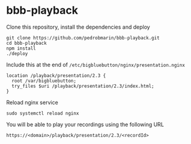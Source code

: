 # bbb-playback

Clone this repository, install the dependencies and deploy
```
git clone https://github.com/pedrobmarin/bbb-playback.git
cd bbb-playback
npm install
./deploy
```

Include this at the end of `/etc/bigbluebutton/nginx/presentation.nginx`
```
location /playback/presentation/2.3 {
  root /var/bigbluebutton;
  try_files $uri /playback/presentation/2.3/index.html;
}
```

Reload nginx service
```
sudo systemctl reload nginx
```

You will be able to play your recordings using the following URL
```
https://<domain>/playback/presentation/2.3/<recordId>
```
